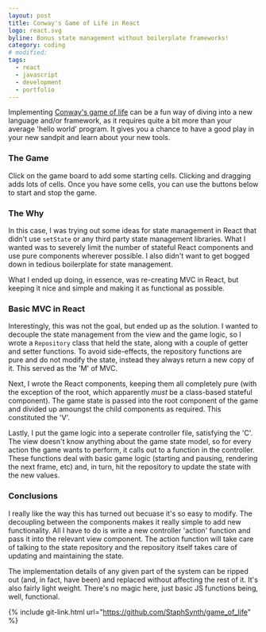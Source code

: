 ```yaml
---
layout: post
title: Conway's Game of Life in React
logo: react.svg
byline: Bonus state management without boilerplate frameworks!
category: coding
# modified:
tags:
  - react
  - javascript
  - development
  - portfolio
---
```


Implementing [Conway's game of life](https://en.wikipedia.org/wiki/Conway%27s_Game_of_Life) can be a fun way of diving into a new language and/or framework, as it requires quite a bit more than your average 'hello world' program. It gives you a chance to have a good play in your new sandpit and learn about your new tools.

### The Game

Click on the game board to add some starting cells. Clicking and dragging adds lots of cells. Once you have some cells, you can use the buttons below to start and stop the game.

<div id="root"></div>
<script type="text/javascript" src="/assets/javascript/game-of-life.js"></script>
<link type="text/css" rel="stylesheet" href="/assets/css/game-of-life.css" />

### The Why

In this case, I was trying out some ideas for state management in React that didn't use `setState` or any third party state management libraries. What I wanted was to severely limit the number of stateful React components and use pure components wherever possible. I also didn't want to get bogged down in tedious boilerplate for state management.

What I ended up doing, in essence, was re-creating MVC in React, but keeping it nice and simple and making it as functional as possible.

### Basic MVC in React

Interestingly, this was not the goal, but ended up as the solution. I wanted to decouple the state management from the view and the game logic, so I wrote a `Repository` class that held the state, along with a couple of getter and setter functions. To avoid side-effects, the repository functions are pure and do not modify the state, instead they always return a new copy of it. This served as the 'M' of MVC.

Next, I wrote the React components, keeping them all completely pure (with the exception of the root, which apparently _must_ be a class-based stateful component). The game state is passed into the root component of the game and divided up amoungst the child components as required. This constituted the 'V'.

Lastly, I put the game logic into a seperate controller file, satisfying the 'C'. The view doesn't know anything about the game state model, so for every action the game wants to perform, it calls out to a function in the controller. These functions deal with basic game logic (starting and pausing, rendering the next frame, etc) and, in turn, hit the repository to update the state with the new values.

### Conclusions

I really like the way this has turned out becuase it's so easy to modify. The decoupling between the components makes it really simple to add new functionality. All I have to do is write a new controller 'action' function and pass it into the relevant view component. The action function will take care of talking to the state repository and the repository itself takes care of updating and maintaining the state.

The implementation details of any given part of the system can be ripped out (and, in fact, have been) and replaced without affecting the rest of it. It's also fairly light weight. There's no magic here, just basic JS functions being, well, functional.

{% include git-link.html url="https://github.com/StaphSynth/game_of_life" %}
